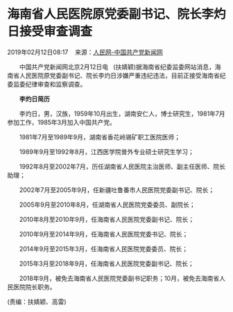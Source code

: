 <div class="text_con text_con01">        
        <div class="text_c">
       <h3 id="jtitle" style="display: none;"></h3>
       <h1>海南省人民医院原党委副书记、院长李灼日接受审查调查</h1>
	   <h2 id="ftitle" style="display: none;"></h2>
       <p class="sou1" style="display: none;"></p>
	   <p class="sou">2019年02月12日08:17&nbsp;&nbsp;&nbsp;&nbsp;来源：<a href="http://cpc.people.com.cn/" target="_blank">人民网-中国共产党新闻网</a></p>	   
	   <div class="text_img" style="display: none;"></div>
	   <div class="show_text">
	     <p style="text-indent: 2em;">
	中国共产党新闻网北京2月12日电&nbsp; &nbsp;(扶婧颖)据海南省纪委监委网站消息，海南省人民医院原党委副书记、院长李灼日涉嫌严重违纪违法，目前正接受海南省纪委监委纪律审查和监察调查。</p>
<p style="text-indent: 2em;">
	<strong>李灼日简历</strong></p>
<p style="text-indent: 2em;">
	李灼日，男，汉族，1959年10月出生，湖南安仁人，博士研究生，1981年7月参加工作，1985年3月加入中国共产党。</p>
<p style="text-indent: 2em;">
	1981年7月至1989年9月，湖南省香花岭锡矿职工医院医师；</p>
<p style="text-indent: 2em;">
	1989年9月至1992年8月，江西医学院普外专业硕士研究生学习；</p>
<p style="text-indent: 2em;">
	1992年8月至2002年7月，历任湖南省人民医院主治医师、副主任医师、院长助理；</p>
<p style="text-indent: 2em;">
	2002年7月至2005年9月，任新疆吐鲁番市人民医院党委副书记、院长；</p>
<p style="text-indent: 2em;">
	2005年9月至2010年8月，任湖南省人民医院党委委员、副院长；</p>
<p style="text-indent: 2em;">
	2010年8月至2010年9月，任海南省人民医院党委副书记、院长；</p>
<p style="text-indent: 2em;">
	2010年9月至2014年9月，任海南省人民医院党委书记、院长；</p>
<p style="text-indent: 2em;">
	2014年9月至2015年3月，任海南省人民医院党委委员、院长；</p>
<p style="text-indent: 2em;">
	2015年3月至2018年9月，任海南省人民医院党委副书记、院长；</p>
<p style="text-indent: 2em;">
	2018年9月，被免去海南省人民医院党委副书记职务；10月，被免去海南省人民医院院长职务。</p>

	   
   </div>
<div class="edit">(责编：扶婧颖、高雷)</div>